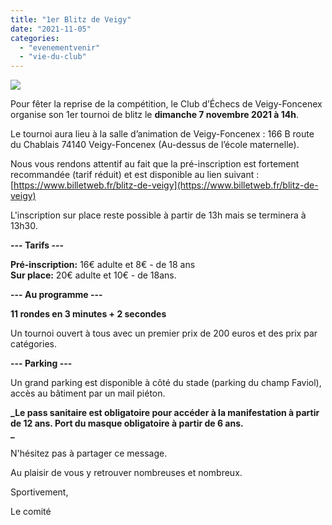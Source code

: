 ```yaml
---
title: "1er Blitz de Veigy"
date: "2021-11-05"
categories: 
  - "evenementvenir"
  - "vie-du-club"
---
```


![](https://echecs-veigy.fr/wp-content/uploads/2021/11/Blitz2021_4-724x1024.jpg)

Pour fêter la reprise de la compétition, le Club d’Échecs de Veigy-Foncenex organise son 1er tournoi de blitz le **dimanche 7 novembre 2021 à 14h**.

Le tournoi aura lieu à la salle d’animation de Veigy-Foncenex : 166 B route du Chablais 74140 Veigy-Foncenex (Au-dessus de l’école maternelle).

Nous vous rendons attentif au fait que la pré-inscription est fortement recommandée (tarif réduit) et est disponible au lien suivant : [https://www.billetweb.fr/blitz-de-veigy](https://www.billetweb.fr/blitz-de-veigy)

L'inscription sur place reste possible à partir de 13h mais se terminera à 13h30.

**\--- Tarifs ---**

**Pré-inscription:** 16€ adulte et 8€ - de 18 ans  
**Sur place:** 20€ adulte et 10€ - de 18ans.

**\--- Au programme ---**

**11 rondes en 3 minutes + 2 secondes**

Un tournoi ouvert à tous avec un premier prix de 200 euros et des prix par catégories.

**\--- Parking ---**

Un grand parking est disponible à côté du stade (parking du champ Faviol), accès au bâtiment par un mail piéton.

**_Le pass sanitaire est obligatoire pour accéder à la manifestation à partir de 12 ans. Port du masque obligatoire à partir de 6 ans.  
_**

N'hésitez pas à partager ce message.

Au plaisir de vous y retrouver nombreuses et nombreux.

Sportivement,

Le comité
